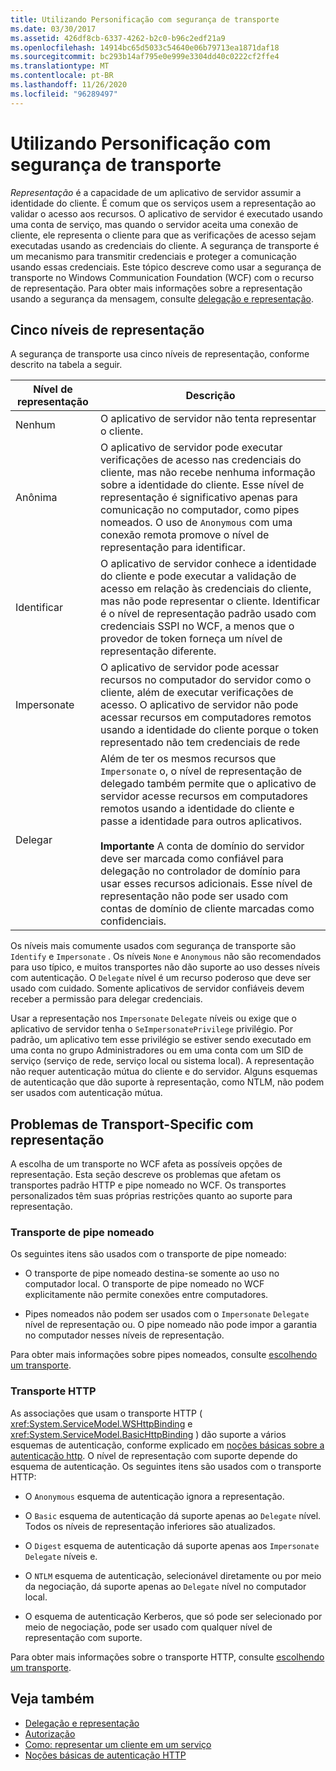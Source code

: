 ```yaml
---
title: Utilizando Personificação com segurança de transporte
ms.date: 03/30/2017
ms.assetid: 426df8cb-6337-4262-b2c0-b96c2edf21a9
ms.openlocfilehash: 14914bc65d5033c54640e06b79713ea1871daf18
ms.sourcegitcommit: bc293b14af795e0e999e3304dd40c0222cf2ffe4
ms.translationtype: MT
ms.contentlocale: pt-BR
ms.lasthandoff: 11/26/2020
ms.locfileid: "96289497"
---
```

# <a name="using-impersonation-with-transport-security"></a>Utilizando Personificação com segurança de transporte

*Representação* é a capacidade de um aplicativo de servidor assumir a identidade do cliente. É comum que os serviços usem a representação ao validar o acesso aos recursos. O aplicativo de servidor é executado usando uma conta de serviço, mas quando o servidor aceita uma conexão de cliente, ele representa o cliente para que as verificações de acesso sejam executadas usando as credenciais do cliente. A segurança de transporte é um mecanismo para transmitir credenciais e proteger a comunicação usando essas credenciais. Este tópico descreve como usar a segurança de transporte no Windows Communication Foundation (WCF) com o recurso de representação. Para obter mais informações sobre a representação usando a segurança da mensagem, consulte [delegação e representação](delegation-and-impersonation-with-wcf.md).  
  
## <a name="five-impersonation-levels"></a>Cinco níveis de representação  

 A segurança de transporte usa cinco níveis de representação, conforme descrito na tabela a seguir.  
  
|Nível de representação|Descrição|  
|-------------------------|-----------------|  
|Nenhum|O aplicativo de servidor não tenta representar o cliente.|  
|Anônima|O aplicativo de servidor pode executar verificações de acesso nas credenciais do cliente, mas não recebe nenhuma informação sobre a identidade do cliente. Esse nível de representação é significativo apenas para comunicação no computador, como pipes nomeados. O uso de `Anonymous` com uma conexão remota promove o nível de representação para identificar.|  
|Identificar|O aplicativo de servidor conhece a identidade do cliente e pode executar a validação de acesso em relação às credenciais do cliente, mas não pode representar o cliente. Identificar é o nível de representação padrão usado com credenciais SSPI no WCF, a menos que o provedor de token forneça um nível de representação diferente.|  
|Impersonate|O aplicativo de servidor pode acessar recursos no computador do servidor como o cliente, além de executar verificações de acesso. O aplicativo de servidor não pode acessar recursos em computadores remotos usando a identidade do cliente porque o token representado não tem credenciais de rede|  
|Delegar|Além de ter os mesmos recursos que `Impersonate` o, o nível de representação de delegado também permite que o aplicativo de servidor acesse recursos em computadores remotos usando a identidade do cliente e passe a identidade para outros aplicativos.<br /><br /> **Importante** A conta de domínio do servidor deve ser marcada como confiável para delegação no controlador de domínio para usar esses recursos adicionais. Esse nível de representação não pode ser usado com contas de domínio de cliente marcadas como confidenciais.|  
  
 Os níveis mais comumente usados com segurança de transporte são `Identify` e `Impersonate` . Os níveis `None` e `Anonymous` não são recomendados para uso típico, e muitos transportes não dão suporte ao uso desses níveis com autenticação. O `Delegate` nível é um recurso poderoso que deve ser usado com cuidado. Somente aplicativos de servidor confiáveis devem receber a permissão para delegar credenciais.  
  
 Usar a representação nos `Impersonate` `Delegate` níveis ou exige que o aplicativo de servidor tenha o `SeImpersonatePrivilege` privilégio. Por padrão, um aplicativo tem esse privilégio se estiver sendo executado em uma conta no grupo Administradores ou em uma conta com um SID de serviço (serviço de rede, serviço local ou sistema local). A representação não requer autenticação mútua do cliente e do servidor. Alguns esquemas de autenticação que dão suporte à representação, como NTLM, não podem ser usados com autenticação mútua.  
  
## <a name="transport-specific-issues-with-impersonation"></a>Problemas de Transport-Specific com representação  

 A escolha de um transporte no WCF afeta as possíveis opções de representação. Esta seção descreve os problemas que afetam os transportes padrão HTTP e pipe nomeado no WCF. Os transportes personalizados têm suas próprias restrições quanto ao suporte para representação.  
  
### <a name="named-pipe-transport"></a>Transporte de pipe nomeado  

 Os seguintes itens são usados com o transporte de pipe nomeado:  
  
- O transporte de pipe nomeado destina-se somente ao uso no computador local. O transporte de pipe nomeado no WCF explicitamente não permite conexões entre computadores.  
  
- Pipes nomeados não podem ser usados com o `Impersonate` `Delegate` nível de representação ou. O pipe nomeado não pode impor a garantia no computador nesses níveis de representação.  
  
 Para obter mais informações sobre pipes nomeados, consulte [escolhendo um transporte](choosing-a-transport.md).  
  
### <a name="http-transport"></a>Transporte HTTP  

 As associações que usam o transporte HTTP ( <xref:System.ServiceModel.WSHttpBinding> e <xref:System.ServiceModel.BasicHttpBinding> ) dão suporte a vários esquemas de autenticação, conforme explicado em [noções básicas sobre a autenticação http](understanding-http-authentication.md). O nível de representação com suporte depende do esquema de autenticação. Os seguintes itens são usados com o transporte HTTP:  
  
- O `Anonymous` esquema de autenticação ignora a representação.  
  
- O `Basic` esquema de autenticação dá suporte apenas ao `Delegate` nível. Todos os níveis de representação inferiores são atualizados.  
  
- O `Digest` esquema de autenticação dá suporte apenas aos `Impersonate` `Delegate` níveis e.  
  
- O `NTLM` esquema de autenticação, selecionável diretamente ou por meio da negociação, dá suporte apenas ao `Delegate` nível no computador local.  
  
- O esquema de autenticação Kerberos, que só pode ser selecionado por meio de negociação, pode ser usado com qualquer nível de representação com suporte.  
  
 Para obter mais informações sobre o transporte HTTP, consulte [escolhendo um transporte](choosing-a-transport.md).  
  
## <a name="see-also"></a>Veja também

- [Delegação e representação](delegation-and-impersonation-with-wcf.md)
- [Autorização](authorization-in-wcf.md)
- [Como: representar um cliente em um serviço](../how-to-impersonate-a-client-on-a-service.md)
- [Noções básicas de autenticação HTTP](understanding-http-authentication.md)
